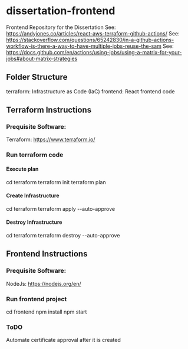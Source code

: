 # dissertation-frontend
Frontend Repository for the Dissertation
See: https://andyjones.co/articles/react-aws-terraform-github-actions/
See: https://stackoverflow.com/questions/65242830/in-a-github-actions-workflow-is-there-a-way-to-have-multiple-jobs-reuse-the-sam
See: https://docs.github.com/en/actions/using-jobs/using-a-matrix-for-your-jobs#about-matrix-strategies
## Folder Structure
terraform: Infrastructure as Code (IaC)
frontend: React frontend code

## Terraform Instructions
### Prequisite Software:
Terraform: https://www.terraform.io/

### Run terraform code
#### Execute plan
cd terraform
terraform init
terraform plan

#### Create Infrastructure
cd terraform
terraform apply --auto-approve

#### Destroy Infrastructure
cd terraform
terraform destroy --auto-approve


## Frontend Instructions
### Prequisite Software:
NodeJs: https://nodejs.org/en/

### Run frontend project
cd frontend
npm install
npm start

### ToDO
Automate certificate approval after it is created